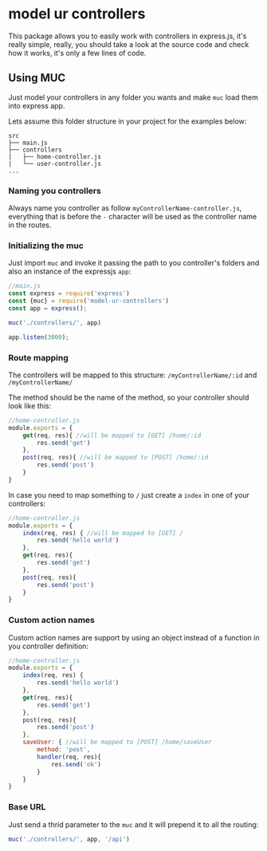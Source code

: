 # model ur controllers

This package allows you to easily work with controllers in express.js, it's really simple, really, you should take a look at the source code and check how it works, it's only a few lines of code.

## Using MUC

Just model your controllers in any folder you wants and make `muc` load them into express app.

Lets assume this folder structure in your project for the examples below:

```
src
├── main.js
├── controllers
|   ├── home-controller.js
|   └── user-controller.js
...
```

### Naming you controllers

Always name you controller as follow `myControllerName-controller.js`, everything that is before the `-` character will be used as the controller name in the routes.

### Initializing the muc

Just import `muc` and invoke it passing the path to you controller's folders and also an instance of the expressjs `app`:

```js
//main.js
const express = require('express')
const {muc} = require('model-ur-controllers')
const app = express();

muc('./controllers/', app)

app.listen(3000);
```

### Route mapping

The controllers will be mapped to this structure:
`/myControllerName/:id` and `/myControllerName/`

The method should be the name of the method, so your controller should look like this:

```js
//home-controller.js
module.exports = {
    get(req, res){ //will be mapped to [GET] /home/:id
        res.send('get')
    },
    post(req, res){ //will be mapped to [POST] /home/:id
        res.send('post')
    }
}
```

In case you need to map something to `/` just create a `index` in one of your controllers:

```js
//home-controller.js
module.exports = {
    index(req, res) { //will be mapped to [GET] /
        res.send('hello world')
    },
    get(req, res){
        res.send('get')
    },
    post(req, res){
        res.send('post')
    }
}
```

### Custom action names
Custom action names are support by using an object instead of a function in you controller definition:

```js
//home-controller.js
module.exports = {
    index(req, res) {
        res.send('hello world')
    },
    get(req, res){
        res.send('get')
    },
    post(req, res){
        res.send('post')
    },
    saveUser: { //will be mapped to [POST] /home/saveUser
        method: 'post',
        handler(req, res){
            res.send('ok')
        }
    }
}
```

### Base URL
Just send a thrid parameter to the `muc` and it will prepend it to all the routing:
```js
muc('./controllers/', app, '/api')
```
